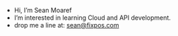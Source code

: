 - Hi, I’m Sean Moaref
- I’m interested in learning Cloud and API development.
- drop me a line at: sean@fixpos.com

<!---
smoaref/smoaref is a ✨ special ✨ repository because its `README.md` (this file) appears on your GitHub profile.
You can click the Preview link to take a look at your changes.
--->
